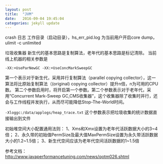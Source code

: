 ```yaml
---
layout: post
title:  "JVM"
date:   2016-09-04 19:45:04
categories: jekyll update
---
```

crash 日志 工作目录（启动目录），hs_err_pid<pid>.log
为当前用户开启core dump，ulimit -c unlimited

垃圾收集器
新生代的基本思路是复制算法，老年代的基本思路是标记清除。
当前线上机器的相关参数是 

`-XX:+UseParNewGC -XX:+UseConcMarkSweepGC`

第一个表示对于新生代，采用并行复制算法（parallel copying collector），这一算法将比原始复制算法（(original) copying collector）提升n倍，n为可用的CPU数。
第二个参数启用时，将开启第一个参数。第二个参数表示对于老年代，采用“Concurrent Mark-Sweep GC,CMS收集器”，这个收集器除了收集时并行，还会与工作线程并发执行，从而尽可能降低Stop-The-World时间。

`-Xloggc:/data/applogs/heap_trace.txt`
这个参数表示把垃圾收集的统计数据直接输出到文件

初始堆空间大小配置通用法则：
1、Xms和Xmx设置为老年代活跃数据大小的3~4倍；
2、永久带的初始值PermSize及最大值MaxPermSize设置为永久带活跃数据大小的1.2~1.5倍；
3、新生代空间应该为老年代空间活跃数据的1~1.5倍

参考文档：  
<http://www.javaperformancetuning.com/news/qotm026.shtml>


